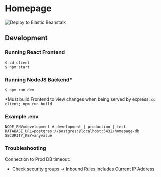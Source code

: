 # Homepage
![Deploy to Elastic Beanstalk](https://github.com/CJSantee/homepage/actions/workflows/eb-deploy.yaml/badge.svg)

## Development
### Running React Frontend
```
$ cd client
$ npm start
```

### Running NodeJS Backend*
```
$ npm run dev
```
\*Must build Frontend to view changes when being served by express: `cd client; npm run build`

### Example .env
```
NODE_ENV=development # development | production | test
DATABASE_URL=postgres://postgres:@localhost:5432/homepage-db
SECURITY_KEY=anyvalue
```

### Troubleshooting
Connection to Prod DB timeout:
- Check security groups -> Inbound Rules includes Current IP Address